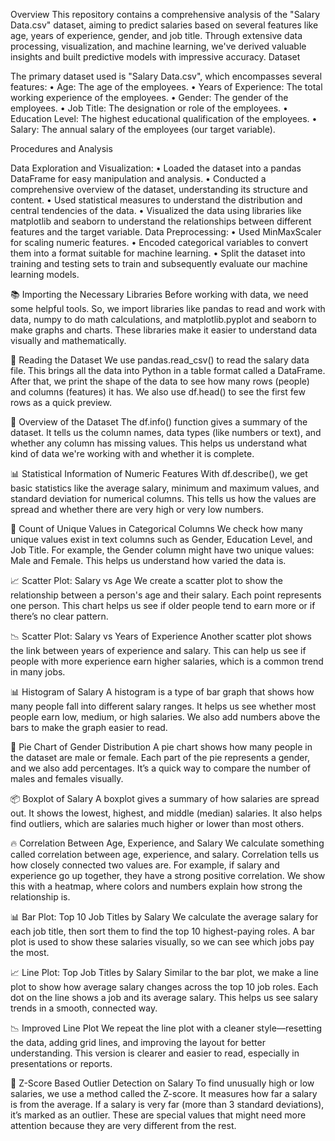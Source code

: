 Overview
This repository contains a comprehensive analysis of the "Salary Data.csv" dataset, aiming to predict salaries based on several features like age, years of experience, gender, and job title. Through extensive data processing, visualization, and machine learning, we've derived valuable insights and built predictive models with impressive accuracy.
Dataset

The primary dataset used is "Salary Data.csv", which encompasses several features:
•	Age: The age of the employees.
•	Years of Experience: The total working experience of the employees.
•	Gender: The gender of the employees.
•	Job Title: The designation or role of the employees.
•	Education Level: The highest educational qualification of the employees.
•	Salary: The annual salary of the employees (our target variable).

Procedures and Analysis

Data Exploration and Visualization:
•	Loaded the dataset into a pandas DataFrame for easy manipulation and analysis.
•	Conducted a comprehensive overview of the dataset, understanding its structure and content.
•	Used statistical measures to understand the distribution and central tendencies of the data.
•	Visualized the data using libraries like matplotlib and seaborn to understand the relationships between different features and the target variable.
Data Preprocessing:
•	Used MinMaxScaler for scaling numeric features.
•	Encoded categorical variables to convert them into a format suitable for machine learning.
•	Split the dataset into training and testing sets to train and subsequently evaluate our machine learning models.

📚 Importing the Necessary Libraries
Before working with data, we need some helpful tools. So, we import libraries like pandas to read and work with data, numpy to do math calculations, and matplotlib.pyplot and seaborn to make graphs and charts. These libraries make it easier to understand data visually and mathematically.

📁 Reading the Dataset
We use pandas.read_csv() to read the salary data file. This brings all the data into Python in a table format called a DataFrame. After that, we print the shape of the data to see how many rows (people) and columns (features) it has. We also use df.head() to see the first few rows as a quick preview.

🧾 Overview of the Dataset
The df.info() function gives a summary of the dataset. It tells us the column names, data types (like numbers or text), and whether any column has missing values. This helps us understand what kind of data we're working with and whether it is complete.

📊 Statistical Information of Numeric Features
With df.describe(), we get basic statistics like the average salary, minimum and maximum values, and standard deviation for numerical columns. This tells us how the values are spread and whether there are very high or very low numbers.

🔢 Count of Unique Values in Categorical Columns
We check how many unique values exist in text columns such as Gender, Education Level, and Job Title. For example, the Gender column might have two unique values: Male and Female. This helps us understand how varied the data is.

📈 Scatter Plot: Salary vs Age
We create a scatter plot to show the relationship between a person's age and their salary. Each point represents one person. This chart helps us see if older people tend to earn more or if there’s no clear pattern.

📉 Scatter Plot: Salary vs Years of Experience
Another scatter plot shows the link between years of experience and salary. This can help us see if people with more experience earn higher salaries, which is a common trend in many jobs.

📊 Histogram of Salary
A histogram is a type of bar graph that shows how many people fall into different salary ranges. It helps us see whether most people earn low, medium, or high salaries. We also add numbers above the bars to make the graph easier to read.

🥧 Pie Chart of Gender Distribution
A pie chart shows how many people in the dataset are male or female. Each part of the pie represents a gender, and we also add percentages. It’s a quick way to compare the number of males and females visually.

📦 Boxplot of Salary
A boxplot gives a summary of how salaries are spread out. It shows the lowest, highest, and middle (median) salaries. It also helps find outliers, which are salaries much higher or lower than most others.

🔥 Correlation Between Age, Experience, and Salary
We calculate something called correlation between age, experience, and salary. Correlation tells us how closely connected two values are. For example, if salary and experience go up together, they have a strong positive correlation. We show this with a heatmap, where colors and numbers explain how strong the relationship is.

📊 Bar Plot: Top 10 Job Titles by Salary
We calculate the average salary for each job title, then sort them to find the top 10 highest-paying roles. A bar plot is used to show these salaries visually, so we can see which jobs pay the most.

📈 Line Plot: Top Job Titles by Salary
Similar to the bar plot, we make a line plot to show how average salary changes across the top 10 job roles. Each dot on the line shows a job and its average salary. This helps us see salary trends in a smooth, connected way.

📉 Improved Line Plot
We repeat the line plot with a cleaner style—resetting the data, adding grid lines, and improving the layout for better understanding. This version is clearer and easier to read, especially in presentations or reports.

🚨 Z-Score Based Outlier Detection on Salary
To find unusually high or low salaries, we use a method called the Z-score. It measures how far a salary is from the average. If a salary is very far (more than 3 standard deviations), it’s marked as an outlier. These are special values that might need more attention because they are very different from the rest.

